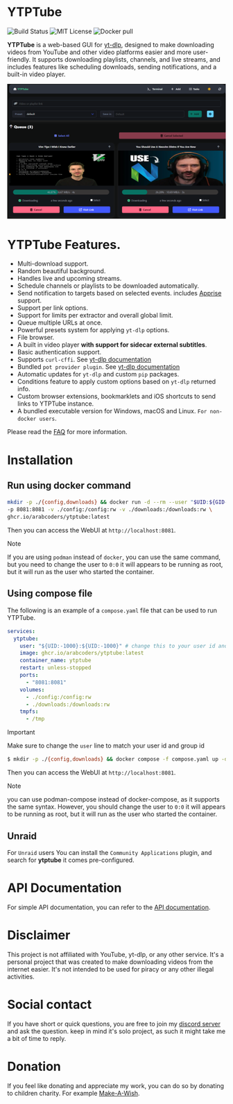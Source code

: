 # YTPTube

![Build Status](https://github.com/ArabCoders/ytptube/actions/workflows/main.yml/badge.svg)
![MIT License](https://img.shields.io/github/license/arabcoders/ytptube.svg)
![Docker pull](https://ghcr-badge.elias.eu.org/shield/arabcoders/ytptube/ytptube)

**YTPTube** is a web-based GUI for [yt-dlp](https://github.com/yt-dlp/yt-dlp), designed to make downloading videos from 
YouTube and other video platforms easier and more user-friendly. It supports downloading playlists, channels, and 
live streams, and includes features like scheduling downloads, sending notifications, and a built-in video player.

![Short screenshot](https://raw.githubusercontent.com/ArabCoders/ytptube/master/sc_short.png)

# YTPTube Features.

* Multi-download support.
* Random beautiful background.
* Handles live and upcoming streams.
* Schedule channels or playlists to be downloaded automatically.
* Send notification to targets based on selected events. includes [Apprise](https://github.com/caronc/apprise?tab=readme-ov-file#readme) support.
* Support per link options.
* Support for limits per extractor and overall global limit.
* Queue multiple URLs at once.
* Powerful presets system for applying `yt-dlp` options.
* File browser.
* A built in video player **with support for sidecar external subtitles**.
* Basic authentication support.
* Supports `curl-cffi`. See [yt-dlp documentation](https://github.com/yt-dlp/yt-dlp?tab=readme-ov-file#impersonation)
* Bundled `pot provider plugin`. See [yt-dlp documentation](https://github.com/yt-dlp/yt-dlp/wiki/PO-Token-Guide)
* Automatic updates for `yt-dlp` and custom `pip` packages.
* Conditions feature to apply custom options based on `yt-dlp` returned info.
* Custom browser extensions, bookmarklets and iOS shortcuts to send links to YTPTube instance.
* A bundled executable version for Windows, macOS and Linux. `For non-docker users`.

Please read the [FAQ](FAQ.md) for more information.

# Installation

## Run using docker command

```bash
mkdir -p ./{config,downloads} && docker run -d --rm --user "$UID:${GID-$UID}" --name ytptube \
-p 8081:8081 -v ./config:/config:rw -v ./downloads:/downloads:rw \
ghcr.io/arabcoders/ytptube:latest
```

Then you can access the WebUI at `http://localhost:8081`.

> [!NOTE]
> If you are using `podman` instead of `docker`, you can use the same command, but you need to change the user to `0:0`
> it will appears to be running as root, but it will run as the user who started the container.

## Using compose file

The following is an example of a `compose.yaml` file that can be used to run YTPTube.

```yaml
services:
  ytptube:
    user: "${UID:-1000}:${UID:-1000}" # change this to your user id and group id, for example: "1000:1000"
    image: ghcr.io/arabcoders/ytptube:latest
    container_name: ytptube
    restart: unless-stopped
    ports:
      - "8081:8081"
    volumes:
      - ./config:/config:rw
      - ./downloads:/downloads:rw
    tmpfs:
      - /tmp
```

> [!IMPORTANT]
> Make sure to change the `user` line to match your user id and group id

```bash
$ mkdir -p ./{config,downloads} && docker compose -f compose.yaml up -d
```

Then you can access the WebUI at `http://localhost:8081`.

> [!NOTE]
> you can use podman-compose instead of docker-compose, as it supports the same syntax. However, you should change the 
> user to `0:0` it will appears to be running as root, but it will run as the user who started the container.

## Unraid

For `Unraid` users You can install the `Community Applications` plugin, and search for **ytptube** it comes 
pre-configured.

# API Documentation

For simple API documentation, you can refer to the [API documentation](API.md).

# Disclaimer

This project is not affiliated with YouTube, yt-dlp, or any other service. It's a personal project that was created to
make downloading videos from the internet easier. It's not intended to be used for piracy or any other illegal activities.

# Social contact

If you have short or quick questions, you are free to join my [discord server](https://discord.gg/G3GpVR8xpb) and ask
the question. keep in mind it's solo project, as such it might take me a bit of time to reply.

# Donation 

If you feel like donating and appreciate my work, you can do so by donating to children charity. For example [Make-A-Wish](https://worldwish.org). 

